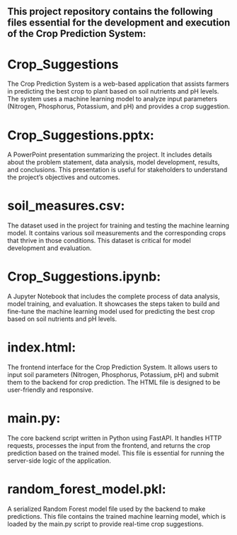 ## This project repository contains the following files essential for the development and execution of the Crop Prediction System:

# Crop_Suggestions
The Crop Prediction System is a web-based application that assists farmers in predicting the best crop to plant based on soil nutrients and pH levels. The system uses a machine learning model to analyze input parameters (Nitrogen, Phosphorus, Potassium, and pH) and provides a crop suggestion.

# Crop_Suggestions.pptx:
A PowerPoint presentation summarizing the project. It includes details about the problem statement, data analysis, model development, results, and conclusions. This presentation is useful for stakeholders to understand the project’s objectives and outcomes.

# soil_measures.csv:
The dataset used in the project for training and testing the machine learning model. It contains various soil measurements and the corresponding crops that thrive in those conditions. This dataset is critical for model development and evaluation.

# Crop_Suggestions.ipynb:
A Jupyter Notebook that includes the complete process of data analysis, model training, and evaluation. It showcases the steps taken to build and fine-tune the machine learning model used for predicting the best crop based on soil nutrients and pH levels.

# index.html:
The frontend interface for the Crop Prediction System. It allows users to input soil parameters (Nitrogen, Phosphorus, Potassium, pH) and submit them to the backend for crop prediction. The HTML file is designed to be user-friendly and responsive.

# main.py:
The core backend script written in Python using FastAPI. It handles HTTP requests, processes the input from the frontend, and returns the crop prediction based on the trained model. This file is essential for running the server-side logic of the application.

# random_forest_model.pkl:
A serialized Random Forest model file used by the backend to make predictions. This file contains the trained machine learning model, which is loaded by the main.py script to provide real-time crop suggestions.

